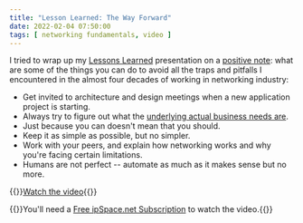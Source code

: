 ```yaml
---
title: "Lesson Learned: The Way Forward"
date: 2022-02-04 07:50:00
tags: [ networking fundamentals, video ]
---
```

I tried to wrap up my [Lessons Learned](https://my.ipspace.net/bin/list?id=NetBiz#LL) presentation on a [positive note](https://my.ipspace.net/bin/get/NetBiz/L5%20-%20The%20Way%20Forward.mp4?doccode=NetBiz): what are some of the things you can do to avoid all the traps and pitfalls I encountered in the almost four decades of working in networking industry:

* Get invited to architecture and design meetings when a new application project is starting.
* Always try to figure out what the [underlying actual business needs are](https://my.ipspace.net/bin/list?id=NetBiz#BF).
* Just because you can doesn't mean that you should.
* Keep it as simple as possible, but no simpler.
* Work with your peers, and explain how networking works and why you're facing certain limitations.
* Humans are not perfect -- automate as much as it makes sense but no more.

{{<jump>}}[Watch the video](https://my.ipspace.net/bin/get/NetBiz/L5%20-%20The%20Way%20Forward.mp4?doccode=NetBiz){{</jump>}}

{{<note info>}}You'll need a [Free ipSpace.net Subscription](https://www.ipspace.net/Subscription/Free) to watch the video.{{</note>}}

